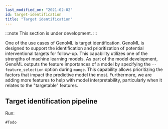 ```yaml
---
last_modified_on: "2021-02-02"
id: target-identification
title: "Target identification"
---
```


:::note
This section is under development.
:::

One of the use cases of GenoML is target identification. GenoML is designed to support the identification and prioritization of potential interventional targets for follow-up. This capability utilizes one of the strengths of machine learning models. As part of the model development, GenoML outputs the feature importances of a model by specifying the `--feature_selection` option during `munge`. This capability allows prioritizing the factors that impact the predictive model the most. Furthermore, we are adding more features to help with model interpretability, particularly when it relates to the "targetable" features.

## Target identification pipeline  
Run:

```shell
#Todo
```
